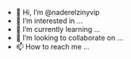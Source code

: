 - 👋 Hi, I’m @naderelzinyvip
- 👀 I’m interested in ...
- 🌱 I’m currently learning ...
- 💞️ I’m looking to collaborate on ...
- 📫 How to reach me ...

<!---
naderelzinyvip/naderelzinyvip is a ✨ special ✨ repository because its `README.md` (this file) appears on your GitHub profile.
You can click the Preview link to take a look at your changes.
--->
